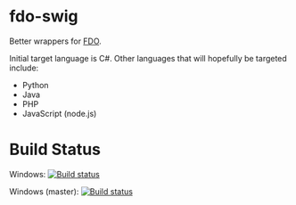 fdo-swig
========

Better wrappers for [FDO](http://fdo.osgeo.org).

Initial target language is C#. Other languages that will hopefully be targeted include:

 * Python
 * Java
 * PHP
 * JavaScript (node.js)
 
Build Status
============

Windows: [![Build status](https://ci.appveyor.com/api/projects/status/d5ou30masf7v8rs0)](https://ci.appveyor.com/project/jumpinjackie/fdo-swig)

Windows (master): [![Build status](https://ci.appveyor.com/api/projects/status/d5ou30masf7v8rs0/branch/master)](https://ci.appveyor.com/project/jumpinjackie/fdo-swig/branch/master)
